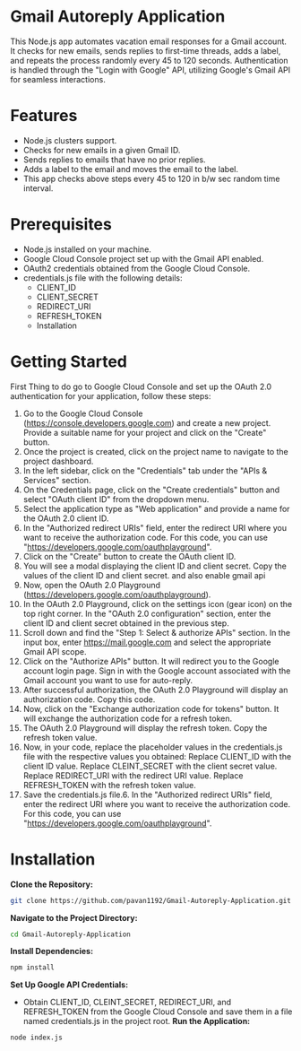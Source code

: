 # Gmail Autoreply Application
  This Node.js app automates vacation email responses for a Gmail account. It checks for new emails, sends replies to first-time threads, adds a label, and repeats the process randomly every 45 to 120 seconds. Authentication is handled through the "Login with Google" API, utilizing Google's Gmail API for seamless interactions.

# Features

- Node.js clusters support.
- Checks for new emails in a given Gmail ID.
- Sends replies to emails that have no prior replies.
- Adds a label to the email and moves the email to the label.
- This app checks above steps every 45 to 120 in b/w sec  random time interval.

# Prerequisites

- Node.js installed on your machine.
- Google Cloud Console project set up with the Gmail API enabled.
- OAuth2 credentials obtained from the Google Cloud Console.
- credentials.js file with the following details:
  - CLIENT_ID
  - CLIENT_SECRET
  - REDIRECT_URI
  - REFRESH_TOKEN
  - Installation
 
# Getting Started

First Thing to do go to Google Cloud Console and set up the OAuth 2.0 authentication for
your application, follow these steps:

1. Go to the Google Cloud Console (https://console.developers.google.com) and create a new project. Provide a suitable name for your project and click on the "Create" button.
2. Once the project is created, click on the project name to navigate to the project dashboard.
3. In the left sidebar, click on the "Credentials" tab under the "APIs & Services" section.
4. On the Credentials page, click on the "Create credentials" button and select "OAuth client ID" from the dropdown menu.
5. Select the application type as "Web application" and provide a name for the OAuth 2.0 client ID.
6. In the "Authorized redirect URIs" field, enter the redirect URI where you want to receive the authorization code. For this code, you can use "https://developers.google.com/oauthplayground".
7. Click on the "Create" button to create the OAuth client ID.
9. You will see a modal displaying the client ID and client secret. Copy the values of the client ID and client secret. and also enable gmail api
9. Now, open the OAuth 2.0 Playground (https://developers.google.com/oauthplayground).
10. In the OAuth 2.0 Playground, click on the settings icon (gear icon) on the top right corner. In the "OAuth 2.0 configuration" section, enter the client ID and client secret obtained in the previous step.
11. Scroll down and find the "Step 1: Select & authorize APIs" section. In the input box, enter https://mail.google.com and select the appropriate Gmail API scope.
12. Click on the "Authorize APIs" button. It will redirect you to the Google account login page. Sign in with the Google account associated with the Gmail account you want to use for auto-reply.
13. After successful authorization, the OAuth 2.0 Playground will display an authorization code. Copy this code.
14. Now, click on the "Exchange authorization code for tokens" button. It will exchange the authorization code for a refresh token.
15. The OAuth 2.0 Playground will display the refresh token. Copy the refresh token value.
16. Now, in your code, replace the placeholder values in the credentials.js file with the respective values you obtained: Replace CLIENT_ID with the client ID value. Replace CLEINT_SECRET with the client secret value. Replace REDIRECT_URI with the redirect URI value. Replace REFRESH_TOKEN with the refresh token value.
17. Save the credentials.js file.6. In the "Authorized redirect URIs" field, enter the redirect URI where you want to receive the authorization
   code. For this code, you can use "https://developers.google.com/oauthplayground".

# Installation
**Clone the Repository:**

   ```bash
   git clone https://github.com/pavan1192/Gmail-Autoreply-Application.git
  ```
**Navigate to the Project Directory:**

  ```bash
  cd Gmail-Autoreply-Application
  ```
**Install Dependencies:**
```bash
npm install
```
**Set Up Google API Credentials:**

- Obtain CLIENT_ID, CLEINT_SECRET, REDIRECT_URI, and REFRESH_TOKEN from the Google Cloud Console and save them in a file named credentials.js in the project root.
**Run the Application:**
```bash
node index.js
```
